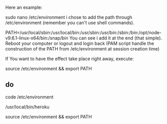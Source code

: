 Here an example:

sudo nano /etc/environment
i chose to add the path through /etc/environment (remember you can't use shell commands).

PATH=/usr/local/sbin:/usr/local/bin:/usr/sbin:/usr/bin:/sbin:/bin:/opt/node-v9.6.1-linux-x64/bin:/snap/bin
You can see i add it at the end (that simple).
Reboot your computer or logout and login back (PAM script handle the construction of the PATH from /etc/environment at session creation time)

If You want to have the effect take place right away, execute:

source /etc/environment && export PATH


## do

code /etc/environment

/usr/local/bin/heroku

source /etc/environment && export PATH
